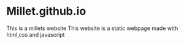 # Millet.github.io


This is a  millets  website
This website is a static webpage made with html,css and javascript
